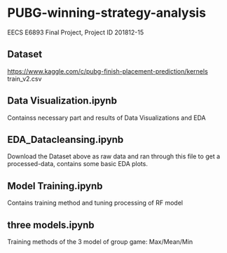# PUBG-winning-strategy-analysis
EECS E6893 Final Project, Project ID 201812-15

## Dataset
https://www.kaggle.com/c/pubg-finish-placement-prediction/kernels train_v2.csv

## Data Visualization.ipynb
Containss necessary part and results of Data Visualizations and EDA

## EDA_Datacleansing.ipynb
Download the Dataset above as raw data and ran through this file to get a processed-data, contains some basic EDA plots.

## Model Training.ipynb
Contains training method and tuning processing of RF model

## three models.ipynb
Training methods of the 3 model of group game: Max/Mean/Min

